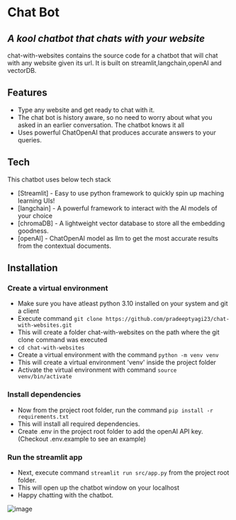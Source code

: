 # Chat Bot
## _A kool chatbot that chats with your website_

chat-with-websites contains the source code for a chatbot that will chat with any website given its url. It is built on streamlit,langchain,openAI and vectorDB.

## Features

- Type any website and get ready to chat with it.
- The chat bot is history aware, so no need to worry about what you asked in an earlier conversation. The chatbot knows it all
- Uses powerful ChatOpenAI that produces accurate answers to your queries.

## Tech

This chatbot uses below tech stack

- [Streamlit] - Easy to use python framework to quickly spin up maching learning UIs!
- [langchain] - A powerful framework to interact with the AI models of your choice
- [chromaDB] - A lightweight vector database to store all the embedding goodness.
- [openAI] - ChatOpenAI model as llm to get the most accurate results from the contextual documents.

## Installation

### Create a virtual environment
- Make sure you have atleast python 3.10 installed on your system and git a client
- Execute command ```git clone https://github.com/pradeeptyagi23/chat-with-websites.git```
- This will create a folder chat-with-websites on the path where the git clone command was executed
- ```cd chat-with-websites```
- Create a virtual environment with the command ```python -m venv venv```
- This will create a virtual environment 'venv' inside the project folder
- Activate the virtual environment with command ```source venv/bin/activate```

### Install dependencies
- Now from the project root folder, run the command ```pip install -r requirements.txt```
- This will install all required dependencies.
- Create .env in the project root folder to add the openAI API key. (Checkout .env.example to see an example)

### Run the streamlit app
- Next, execute command ```streamlit run src/app.py``` from the project root folder.
- This will open up the chatbot window on your localhost
- Happy chatting with the chatbot.

![image](https://github.com/pradeeptyagi23/chat-with-websites/assets/8380756/dda1444c-4a39-4e0c-8230-4e5c3e835a79)
